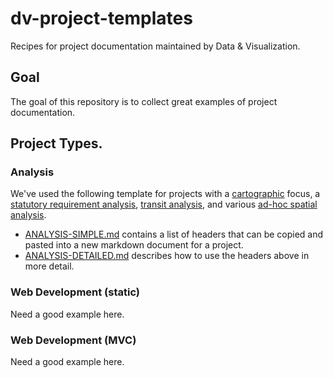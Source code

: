 # dv-project-templates  
Recipes for project documentation maintained by Data &amp; Visualization. 

## Goal  

The goal of this repository is to collect great examples of project documentation. 

## Project Types. 

### Analysis

We've used the following template for projects with a [cartographic](https://github.com/BayAreaMetro/motm) focus, a [statutory requirement analysis](https://github.com/BayAreaMetro/motm), [transit analysis](https://github.com/BayAreaMetro/tpp_ceqa_map_for_pba_17), and various [ad-hoc spatial analysis](https://github.com/BayAreaMetro/Adhoc-Spatial-Analysis).    

- [ANALYSIS-SIMPLE.md](https://raw.githubusercontent.com/BayAreaMetro/dv-project-templates/master/ANALYSIS-SIMPLE.md) contains a list of headers that can be copied and pasted into a new markdown document for a project. 
- [ANALYSIS-DETAILED.md](https://github.com/BayAreaMetro/dv-project-templates/blob/master/ANALYSIS-DETAILED.md) describes how to use the headers above in more detail.    

### Web Development (static)

Need a good example here.  

### Web Development (MVC)

Need a good example here.   
